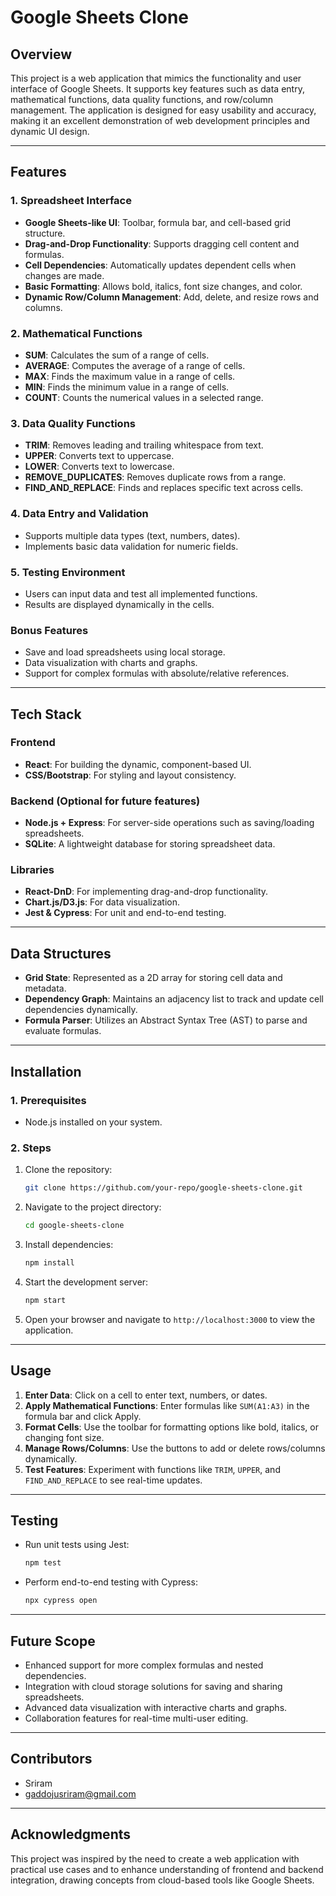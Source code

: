 # Google Sheets Clone

## **Overview**
This project is a web application that mimics the functionality and user interface of Google Sheets. It supports key features such as data entry, mathematical functions, data quality functions, and row/column management. The application is designed for easy usability and accuracy, making it an excellent demonstration of web development principles and dynamic UI design.

---

## **Features**

### **1. Spreadsheet Interface**
- **Google Sheets-like UI**: Toolbar, formula bar, and cell-based grid structure.
- **Drag-and-Drop Functionality**: Supports dragging cell content and formulas.
- **Cell Dependencies**: Automatically updates dependent cells when changes are made.
- **Basic Formatting**: Allows bold, italics, font size changes, and color.
- **Dynamic Row/Column Management**: Add, delete, and resize rows and columns.

### **2. Mathematical Functions**
- **SUM**: Calculates the sum of a range of cells.
- **AVERAGE**: Computes the average of a range of cells.
- **MAX**: Finds the maximum value in a range of cells.
- **MIN**: Finds the minimum value in a range of cells.
- **COUNT**: Counts the numerical values in a selected range.

### **3. Data Quality Functions**
- **TRIM**: Removes leading and trailing whitespace from text.
- **UPPER**: Converts text to uppercase.
- **LOWER**: Converts text to lowercase.
- **REMOVE_DUPLICATES**: Removes duplicate rows from a range.
- **FIND_AND_REPLACE**: Finds and replaces specific text across cells.

### **4. Data Entry and Validation**
- Supports multiple data types (text, numbers, dates).
- Implements basic data validation for numeric fields.

### **5. Testing Environment**
- Users can input data and test all implemented functions.
- Results are displayed dynamically in the cells.

### **Bonus Features**
- Save and load spreadsheets using local storage.
- Data visualization with charts and graphs.
- Support for complex formulas with absolute/relative references.

---

## **Tech Stack**

### **Frontend**
- **React**: For building the dynamic, component-based UI.
- **CSS/Bootstrap**: For styling and layout consistency.

### **Backend** (Optional for future features)
- **Node.js + Express**: For server-side operations such as saving/loading spreadsheets.
- **SQLite**: A lightweight database for storing spreadsheet data.

### **Libraries**
- **React-DnD**: For implementing drag-and-drop functionality.
- **Chart.js/D3.js**: For data visualization.
- **Jest & Cypress**: For unit and end-to-end testing.

---

## **Data Structures**
- **Grid State**: Represented as a 2D array for storing cell data and metadata.
- **Dependency Graph**: Maintains an adjacency list to track and update cell dependencies dynamically.
- **Formula Parser**: Utilizes an Abstract Syntax Tree (AST) to parse and evaluate formulas.

---

## **Installation**

### **1. Prerequisites**
- Node.js installed on your system.

### **2. Steps**
1. Clone the repository:
   ```bash
   git clone https://github.com/your-repo/google-sheets-clone.git
   ```
2. Navigate to the project directory:
   ```bash
   cd google-sheets-clone
   ```
3. Install dependencies:
   ```bash
   npm install
   ```
4. Start the development server:
   ```bash
   npm start
   ```
5. Open your browser and navigate to `http://localhost:3000` to view the application.

---

## **Usage**

1. **Enter Data**: Click on a cell to enter text, numbers, or dates.
2. **Apply Mathematical Functions**: Enter formulas like `SUM(A1:A3)` in the formula bar and click Apply.
3. **Format Cells**: Use the toolbar for formatting options like bold, italics, or changing font size.
4. **Manage Rows/Columns**: Use the buttons to add or delete rows/columns dynamically.
5. **Test Features**: Experiment with functions like `TRIM`, `UPPER`, and `FIND_AND_REPLACE` to see real-time updates.

---

## **Testing**
- Run unit tests using Jest:
  ```bash
  npm test
  ```
- Perform end-to-end testing with Cypress:
  ```bash
  npx cypress open
  ```

---

## **Future Scope**
- Enhanced support for more complex formulas and nested dependencies.
- Integration with cloud storage solutions for saving and sharing spreadsheets.
- Advanced data visualization with interactive charts and graphs.
- Collaboration features for real-time multi-user editing.

---

## **Contributors**
- Sriram
- gaddojusriram@gmail.com

---

## **Acknowledgments**
This project was inspired by the need to create a web application with practical use cases and to enhance understanding of frontend and backend integration, drawing concepts from cloud-based tools like Google Sheets.
